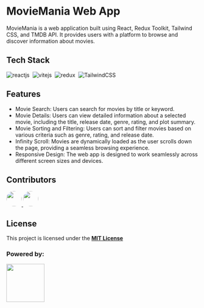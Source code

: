 # **MovieMania Web App**

MovieMania is a web application built using React, Redux Toolkit, Tailwind CSS, and TMDB API. It provides users with a platform to browse and discover information about movies.

## **Tech Stack**

![reactjs](https://img.shields.io/badge/React-20232A?style=for-the-badge&logo=react&logoColor=61DAFB)&nbsp;
![vitejs](https://img.shields.io/badge/Vite-B73BFE?style=for-the-badge&logo=vite&logoColor=FFD62E)&nbsp;
![redux](https://img.shields.io/badge/Redux-593D88?style=for-the-badge&logo=redux&logoColor=white)&nbsp;
![TailwindCSS](https://img.shields.io/badge/tailwindcss-%2338B2AC.svg?style=for-the-badge&logo=tailwind-css&logoColor=white)

## **Features**

- Movie Search: Users can search for movies by title or keyword.
- Movie Details: Users can view detailed information about a selected movie, including the title, release date, genre, rating, and plot summary.
- Movie Sorting and Filtering: Users can sort and filter movies based on various criteria such as genre, rating, and release date.
- Infinity Scroll: Movies are dynamically loaded as the user scrolls down the page, providing a seamless browsing experience.
- Responsive Design: The web app is designed to work seamlessly across different screen sizes and devices.

## **Contributors**

<a href="https://github.com/Jes2ni16">
<img src="https://avatars.githubusercontent.com/u/133185513?v=4" width="40px" height="40px" style="border-radius: 50%;" />
</a>
<a href="https://github.com/louismoses">
<img src="https://avatars.githubusercontent.com/u/51215698?v=4" width="40px" height="40px" style="border-radius: 50%;" />
</a>

## **License**

This project is licensed under the [**MIT License**](https://opensource.org/license/mit/)

### **Powered by:**

<a href="https://developer.themoviedb.org/reference/intro/getting-started">
<img src="https://upload.wikimedia.org/wikipedia/commons/thumb/8/89/Tmdb.new.logo.svg/768px-Tmdb.new.logo.svg.png?20200406190906" width="100px" />
</a>
